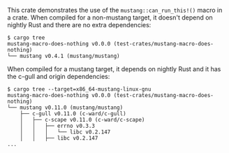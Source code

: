 This crate demonstrates the use of the `mustang::can_run_this!()` macro in a
crate. When compiled for a non-mustang target, it doesn't depend on nightly
Rust and there are no extra dependencies:

```
$ cargo tree
mustang-macro-does-nothing v0.0.0 (test-crates/mustang-macro-does-nothing)
└── mustang v0.4.1 (mustang/mustang)
```

When compiled for a mustang target, it depends on nightly Rust and it has the
c-gull and origin dependencies:

```
$ cargo tree --target=x86_64-mustang-linux-gnu
mustang-macro-does-nothing v0.0.0 (test-crates/mustang-macro-does-nothing)
└── mustang v0.11.0 (mustang/mustang)
    ├── c-gull v0.11.0 (c-ward/c-gull)
    │   ├── c-scape v0.11.0 (c-ward/c-scape)
    │   │   ├── errno v0.3.3
    │   │   │   └── libc v0.2.147
    │   │   ├── libc v0.2.147
...
```
